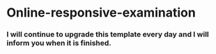 # Online-responsive-examination

<h3>I will continue to upgrade this template every day and I will inform you when it is finished.</h3>
